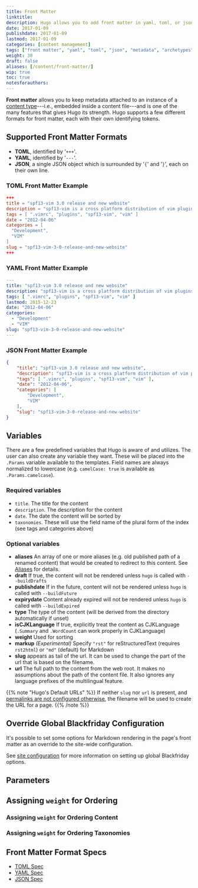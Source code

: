 ```yaml
---
title: Front Matter
linktitle:
description: Hugo allows you to add front matter in yaml, toml, or json to your content files.
date: 2017-01-09
publishdate: 2017-01-09
lastmod: 2017-01-09
categories: [content management]
tags: ["front matter", "yaml", "toml", "json", "metadata", "archetypes"]
weight: 30
draft: false
aliases: [/content/front-matter/]
wip: true
toc: true
notesforauthors:
---
```


**Front matter** allows you to keep metadata attached to an instance of a [content type][]---i.e., embedded inside a content file---and is one of the many features that gives Hugo its strength. Hugo supports a few different formats for front matter, each with their own identifying tokens.

## Supported Front Matter Formats

* **TOML**, identified by '`+++`'.
* **YAML**, identified by '`---`'.
* **JSON**, a single JSON object which is surrounded by '`{`' and '`}`', each on their own line.

### TOML Front Matter Example

```toml
+++
title = "spf13-vim 3.0 release and new website"
description = "spf13-vim is a cross platform distribution of vim plugins and resources for Vim."
tags = [ ".vimrc", "plugins", "spf13-vim", "vim" ]
date = "2012-04-06"
categories = [
  "Development",
  "VIM"
]
slug = "spf13-vim-3-0-release-and-new-website"
+++
```

### YAML Front Matter Example

```yaml
---
title: "spf13-vim 3.0 release and new website"
description: "spf13-vim is a cross platform distribution of vim plugins and resources for Vim."
tags: [ ".vimrc", "plugins", "spf13-vim", "vim" ]
lastmod: 2015-12-23
date: "2012-04-06"
categories:
  - "Development"
  - "VIM"
slug: "spf13-vim-3-0-release-and-new-website"
---
```

### JSON Front Matter Example

```json
{
    "title": "spf13-vim 3.0 release and new website",
    "description": "spf13-vim is a cross platform distribution of vim plugins and resources for Vim.",
    "tags": [ ".vimrc", "plugins", "spf13-vim", "vim" ],
    "date": "2012-04-06",
    "categories": [
        "Development",
        "VIM"
    ],
    "slug": "spf13-vim-3-0-release-and-new-website"
}
```

## Variables

There are a few predefined variables that Hugo is aware of and utilizes. The user can also create any variable they want. These will be placed into the `.Params` variable available to the templates. Field names are always normalized to lowercase (e.g. `camelCase: true` is available as `.Params.camelcase`).

### Required variables

* `title`. The title for the content
* `description`. The description for the content
* `date`. The date the content will be sorted by
* `taxonomies`. These will use the field name of the plural form of the index (see tags and categories above)

### Optional variables

* **aliases** An array of one or more aliases
              (e.g. old published path of a renamed content)
              that would be created to redirect to this content.
              See [Aliases][] for details.
* **draft** If true, the content will not be rendered unless `hugo` is called with `--buildDrafts`
* **publishdate** If in the future, content will not be rendered unless `hugo` is called with `--buildFuture`
* **expirydate** Content already expired will not be rendered unless `hugo` is called with `--buildExpired`
* **type** The type of the content (will be derived from the directory automatically if unset)
* **isCJKLanguage** If true, explicitly treat the content as CJKLanguage (`.Summary` and `.WordCount` can work properly in CJKLanguage)
* **weight** Used for sorting
* **markup** *(Experimental)* Specify `"rst"` for reStructuredText (requires
            `rst2html`) or `"md"` (default) for Markdown
* **slug** appears as tail of the url. It can be used to change the part of the url that is based on the filename.
* **url** The full path to the content from the web root. It makes no assumptions about the path of the content file. It also ignores any language prefixes of the multilingual feature.

{{% note "Hugo's Default URLs" %}}
If neither `slug` nor `url` is present, and [permalinks are not configured otherwise](/content-management/urls/#permalinks), the filename will be used to create the URL for a page.
{{% /note %}}

## Override Global Blackfriday Configuration

It's possible to set some options for Markdown rendering in the page's front matter as an override to the site-wide configuration.

See [site configuration][config] for more information on setting up global Blackfriday options.

## Parameters

## Assigning `weight` for Ordering

### Assigning `weight` for Ordering Content

### Assigning `weight` for Ordering Taxonomies

## Front Matter Format Specs

* [TOML Spec][]
* [YAML Spec][]
* [JSON Spec][]

[aliases]: /content-management/urls/#aliases/
[config]: /getting-started/configuration/ "Hugo documentation for site configuration"
[content type]: /content-management/types/
[JSON Spec]: /documents/ecma-404-json-spec.pdf "Specification for JSON, JavaScript Object Notation"
[TOML Spec]: https://github.com/toml-lang/toml "Specification for TOML, Tom's Obvious Minimal Language"
[YAML Spec]: http://yaml.org/spec/ "Specification for YAML, YAML Ain't Markup Language"
